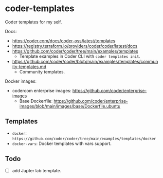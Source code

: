 # coder-templates

Coder templates for my self.

Docs:

- https://coder.com/docs/coder-oss/latest/templates
- https://registry.terraform.io/providers/coder/coder/latest/docs
- https://github.com/coder/coder/tree/main/examples/templates
    - Template examples in Coder CLI with `coder templates init`.
- https://github.com/coder/coder/blob/main/examples/templates/community-templates.md
    - Community templates.

Docker images:

- codercom enterprise images: https://github.com/coder/enterprise-images
    - Base Dockerfile: https://github.com/coder/enterprise-images/blob/main/images/base/Dockerfile.ubuntu


## Templates

- `docker`: `https://github.com/coder/coder/tree/main/examples/templates/docker`
- `docker-vars`: Docker templates with vars support.


## Todo

- [ ] add Jupter lab template.